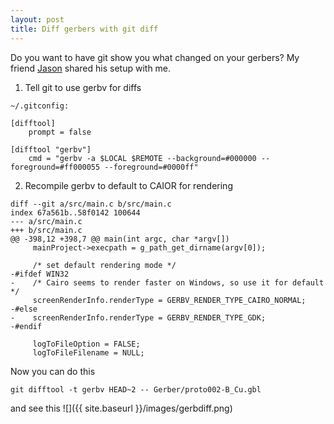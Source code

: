 ```yaml
---
layout: post
title: Diff gerbers with git diff
---
```


Do you want to have git show you what changed on your gerbers?  My friend [Jason](http://www.jasonabeleconsulting.com/) shared his setup with me.

1. Tell git to use gerbv for diffs

`~/.gitconfig:`

```
[difftool]
    prompt = false

[difftool "gerbv"]
    cmd = "gerbv -a $LOCAL $REMOTE --background=#000000 --foreground=#ff000055 --foreground=#0000ff"
```

2. Recompile gerbv to default to CAIOR for rendering

```
diff --git a/src/main.c b/src/main.c
index 67a561b..58f0142 100644
--- a/src/main.c
+++ b/src/main.c
@@ -398,12 +398,7 @@ main(int argc, char *argv[])
     mainProject->execpath = g_path_get_dirname(argv[0]);
 
     /* set default rendering mode */
-#ifdef WIN32
-    /* Cairo seems to render faster on Windows, so use it for default */
     screenRenderInfo.renderType = GERBV_RENDER_TYPE_CAIRO_NORMAL;
-#else
-    screenRenderInfo.renderType = GERBV_RENDER_TYPE_GDK;
-#endif
 
     logToFileOption = FALSE;
     logToFileFilename = NULL;
```

Now you can do this

```
git difftool -t gerbv HEAD~2 -- Gerber/proto002-B_Cu.gbl
```

and see this
![]({{ site.baseurl }}/images/gerbdiff.png)

